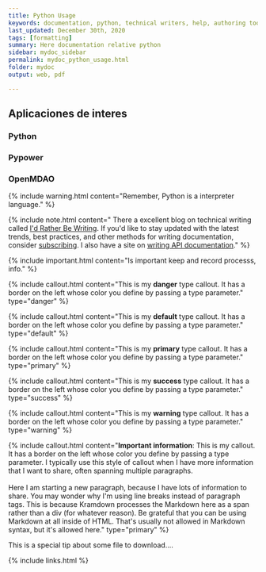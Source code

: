 ```yaml
---
title: Python Usage
keywords: documentation, python, technical writers, help, authoring tools, replacements
last_updated: December 30th, 2020
tags: [formatting]
summary: Here documentation relative python
sidebar: mydoc_sidebar
permalink: mydoc_python_usage.html
folder: mydoc
output: web, pdf

---
```


## Aplicaciones de interes

### Python

### Pypower

### OpenMDAO


{% include warning.html content="Remember, Python is a interpreter language." %}

{% include note.html content=" 
There a excellent blog on technical writing called <a alt='technical writing blog' href='http://idratherbewriting.com'>I'd Rather Be Writing</a>. If you'd like to stay updated with the latest trends, best practices, and other methods for writing documentation, consider <a href='https://tinyletter.com/tomjoht'>subscribing</a>. I also have a site on <a href='http://idratherbewriting.com/learnapidoc'>writing API documentation</a>." %}

{% include important.html content="Is important keep and record processs, info." %}

{% include callout.html content="This is my **danger** type callout. It has a border on the left whose color you define by passing a type parameter." type="danger" %}

{% include callout.html content="This is my **default** type callout. It has a border on the left whose color you define by passing a type parameter." type="default" %}

{% include callout.html content="This is my **primary** type callout. It has a border on the left whose color you define by passing a type parameter." type="primary" %}

{% include callout.html content="This is my **success** type callout. It has a border on the left whose color you define by passing a type parameter." type="success" %}


{% include callout.html content="This is my **warning** type callout. It has a border on the left whose color you define by passing a type parameter." type="warning" %}

{% include callout.html content="**Important information**: This is my callout. It has a border on the left whose color you define by passing a type parameter. I typically use this style of callout when I have more information that I want to share, often spanning multiple paragraphs. <br/><br/>Here I am starting a new paragraph, because I have lots of information to share. You may wonder why I'm using line breaks instead of paragraph tags. This is because Kramdown processes the Markdown here as a span rather than a div (for whatever reason). Be grateful that you can be using Markdown at all inside of HTML. That's usually not allowed in Markdown syntax, but it's allowed here." type="primary" %}

<div class="alert alert-success" role="alert"><i class="fa fa-download fa-lg"></i> This is a special tip about some file to download....</div>



{% include links.html %}
